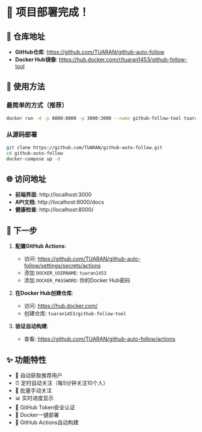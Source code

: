 # 🎉 项目部署完成！

## 📍 仓库地址

- **GitHub仓库**: https://github.com/TUARAN/github-auto-follow
- **Docker Hub镜像**: https://hub.docker.com/r/tuaran1453/github-follow-tool

## 🚀 使用方法

### 最简单的方式（推荐）
```bash
docker run -d -p 8000:8000 -p 3000:3000 --name github-follow-tool tuaran1453/github-follow-tool:latest
```

### 从源码部署
```bash
git clone https://github.com/TUARAN/github-auto-follow.git
cd github-auto-follow
docker-compose up -d
```

## 🌐 访问地址

- **前端界面**: http://localhost:3000
- **API文档**: http://localhost:8000/docs
- **健康检查**: http://localhost:8000/

## 🔧 下一步

1. **配置GitHub Actions**:
   - 访问: https://github.com/TUARAN/github-auto-follow/settings/secrets/actions
   - 添加 `DOCKER_USERNAME`: `tuaran1453`
   - 添加 `DOCKER_PASSWORD`: 你的Docker Hub密码

2. **在Docker Hub创建仓库**:
   - 访问: https://hub.docker.com/
   - 创建仓库: `tuaran1453/github-follow-tool`

3. **验证自动构建**:
   - 查看: https://github.com/TUARAN/github-auto-follow/actions

## ✨ 功能特性

- 🤖 自动获取推荐用户
- ⏰ 定时自动关注（每5分钟关注10个人）
- 🎯 批量手动关注
- 📊 实时进度显示
- 🔐 GitHub Token安全认证
- 🐳 Docker一键部署
- 🔄 GitHub Actions自动构建
